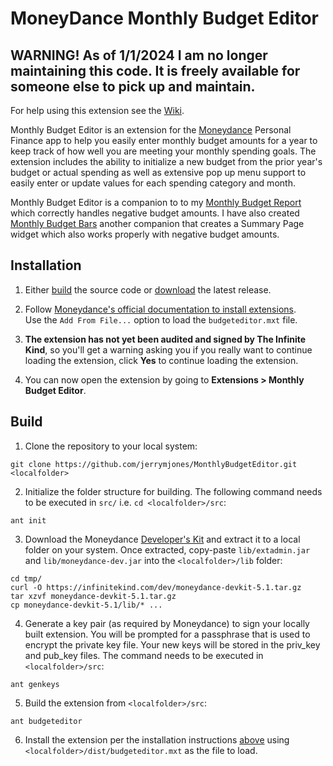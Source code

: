 # MoneyDance Monthly Budget Editor

## WARNING! As of 1/1/2024 I am no longer maintaining this code. It is freely available for someone else to pick up and maintain.

For help using this extension see the [Wiki](https://github.com/jerrymjones/MonthlyBudgetEditor/wiki).

Monthly Budget Editor is an extension for the [Moneydance](https://moneydance.com/)
Personal Finance app to help you easily enter monthly budget amounts for a year to keep track of how 
well you are meeting your monthly spending goals. The extension includes the ability to initialize a new 
budget from the prior year's budget or actual spending as well as extensive pop up menu support to easily
enter or update values for each spending category and month.

Monthly Budget Editor is a companion to to my [Monthly Budget Report](https://github.com/jerrymjones/MonthlyBudgetReport) 
which correctly handles negative budget amounts. I have also created [Monthly Budget Bars](https://github.com/jerrymjones/MonthlyBudgetBars) 
another companion that creates a Summary Page widget which also works properly with negative budget amounts.

## Installation

1. Either [build](#build) the source code or [download](https://github.com/jerrymjones/MonthlyBudgetEditor/releases/latest) the latest release.

2. Follow [Moneydance's official documentation to install extensions](https://help.infinitekind.com/support/solutions/articles/80000682003-installing-extensions).  
   Use the `Add From File...` option to load the `budgeteditor.mxt` file.

3. **The extension has not yet been audited and signed by The Infinite Kind**, so you'll get a warning asking you if you really want to continue loading 
   the extension, click **Yes** to continue loading the extension.
   
4. You can now open the extension by going to **Extensions > Monthly Budget Editor**.

## Build

1. Clone the repository to your local system:

```shell
git clone https://github.com/jerrymjones/MonthlyBudgetEditor.git <localfolder>
```

2. Initialize the folder structure for building. The following command needs to be executed in `src/` i.e. `cd <localfolder>/src`:

```shell
ant init
```

3. Download the Moneydance [Developer's Kit](https://infinitekind.com/dev/moneydance-devkit-5.1.tar.gz) and extract it
   to a local folder on your system. Once extracted, copy-paste `lib/extadmin.jar` and `lib/moneydance-dev.jar` into the `<localfolder>/lib` folder:

```shell
cd tmp/
curl -O https://infinitekind.com/dev/moneydance-devkit-5.1.tar.gz
tar xzvf moneydance-devkit-5.1.tar.gz
cp moneydance-devkit-5.1/lib/* ... 
```

4. Generate a key pair (as required by Moneydance) to sign your locally built extension. You will be prompted for a passphrase that is used to
   encrypt the private key file. Your new keys will be stored in the priv_key and pub_key files. The command needs to be executed in `<localfolder>/src`:

```shell
ant genkeys
```

5. Build the extension from `<localfolder>/src`:

```shell
ant budgeteditor
```

6. Install the extension per the installation instructions [above](#installation) using `<localfolder>/dist/budgeteditor.mxt` as the file to load.
